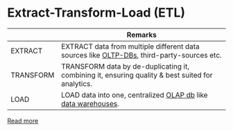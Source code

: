 # Extract-Transform-Load (ETL)

|           | Remarks                                                                                                                                           |
|-----------|---------------------------------------------------------------------------------------------------------------------------------------------------|
| EXTRACT   | EXTRACT data from multiple different data sources like [OLTP-DBs](../../../3_DatabaseServices/OLTPvsOTAP.md), third-party-sources etc.               |
| TRANSFORM | TRANSFORM data by de-duplicating it, combining it, ensuring quality & best suited for analytics.                                                  |
| LOAD      | LOAD data into one, centralized [OLAP db](../../../3_DatabaseServices/OLTPvsOTAP.md) like [data warehouses](../../DataStorage/DataWarehouses/Readme.md). |

[Read more](https://aws.amazon.com/what-is/etl/)